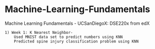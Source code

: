 # Machine-Learning-Fundamentals
 Machine Learning Fundamentals - UCSanDiegoX: DSE220x from edX

	1) Week 1: K Nearest Neighbor-
		Used MNIST data set to predict numbers using KNN
		Predicted spine injury classification problem using KNN
